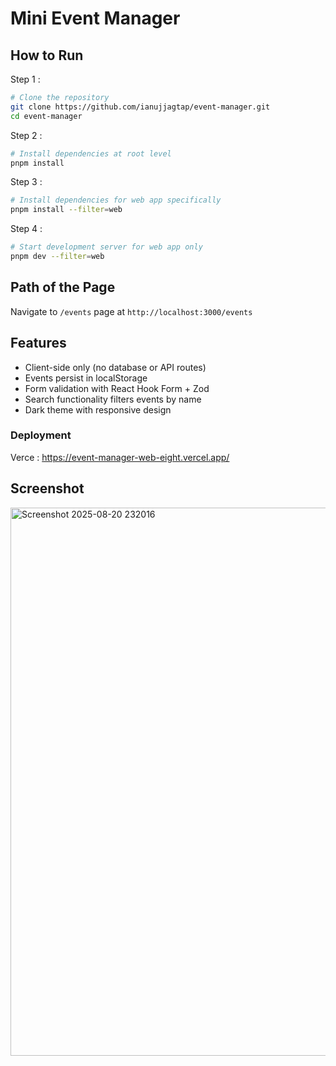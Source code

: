 # Mini Event Manager

## How to Run

Step 1 : 

```bash 
# Clone the repository
git clone https://github.com/ianujjagtap/event-manager.git
cd event-manager
```
Step 2 :
```bash
# Install dependencies at root level
pnpm install
```
Step 3 : 
```bash
# Install dependencies for web app specifically  
pnpm install --filter=web
```

Step 4 : 
``` bash
# Start development server for web app only
pnpm dev --filter=web
```

## Path of the Page

Navigate to `/events` page at `http://localhost:3000/events`

## Features
- Client-side only (no database or API routes)
- Events persist in localStorage
- Form validation with React Hook Form + Zod
- Search functionality filters events by name
- Dark theme with responsive design

### Deployment 
Verce : https://event-manager-web-eight.vercel.app/
## Screenshot
<img width="1255" height="877" alt="Screenshot 2025-08-20 232016" src="https://github.com/user-attachments/assets/1ddc1e08-6ccd-40a3-bc7a-69a794fd6add" />


